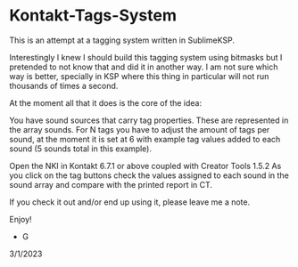 # Kontakt-Tags-System

This is an attempt at a tagging system written in SublimeKSP.

Interestingly I knew I should build this tagging system using bitmasks but I pretended to not know that
and did it in another way. 
I am not sure which way is better, specially in KSP where this thing in particular will not run thousands of times
a second.

At the moment all that it does is the core of the idea:

You have sound sources that carry tag properties. These are represented in the array sounds. 
For N tags you have to adjust the amount of tags per sound, at the moment it is set at 6 with example
tag values added to each sound (5 sounds total in this example).

Open the NKI in Kontakt 6.7.1 or above coupled with Creator Tools 1.5.2
As you click on the tag buttons check the values assigned to each sound 
in the sound array and compare with the printed report in CT.


If you check it out and/or end up using it, please leave me a note.

Enjoy!

- G

3/1/2023
